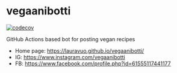 # vegaanibotti

[![codecov](https://codecov.io/gh/lauravuo/vegaanibotti/graph/badge.svg?token=REMQAIU8Q4)](https://codecov.io/gh/lauravuo/vegaanibotti)

GitHub Actions based bot for posting vegan recipes

* Home page: https://lauravuo.github.io/vegaanibotti/
* IG: https://www.instagram.com/vegaanibotti
* FB: https://www.facebook.com/profile.php?id=61555117441177
